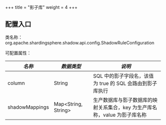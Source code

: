 +++
title = "影子库"
weight = 4
+++

## 配置入口

类名称：org.apache.shardingsphere.shadow.api.config.ShadowRuleConfiguration

可配置属性：

| *名称*         | *数据类型*              | *说明*                                                            |
| -------------- | --------------------- | ----------------------------------------------------------------- |
| column         | String                | SQL 中的影子字段名，该值为 true 的 SQL 会路由到影子库执行               |
| shadowMappings | Map\<String, String\> | 生产数据库与影子数据库的映射关系集合，key 为生产库名称，value 为影子库名称 |

